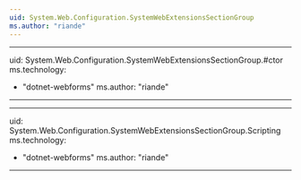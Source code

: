 ```yaml
---
uid: System.Web.Configuration.SystemWebExtensionsSectionGroup
ms.author: "riande"
---
```


---
uid: System.Web.Configuration.SystemWebExtensionsSectionGroup.#ctor
ms.technology: 
  - "dotnet-webforms"
ms.author: "riande"
---

---
uid: System.Web.Configuration.SystemWebExtensionsSectionGroup.Scripting
ms.technology: 
  - "dotnet-webforms"
ms.author: "riande"
---
